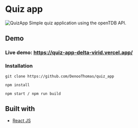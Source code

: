 # Quiz app
![QuizApp](https://user-images.githubusercontent.com/110465703/204332164-5a1f6c9a-4067-4fe1-af9e-ead0f2889369.png)
Simple quiz application using the openTDB API.

## Demo
### Live demo: https://quiz-app-delta-virid.vercel.app/

### Installation

```
git clone https://github.com/DenooThomas/quiz_app

npm install

npm start / npm run build
```

## Built with
- [React JS](https://reactjs.org/)

